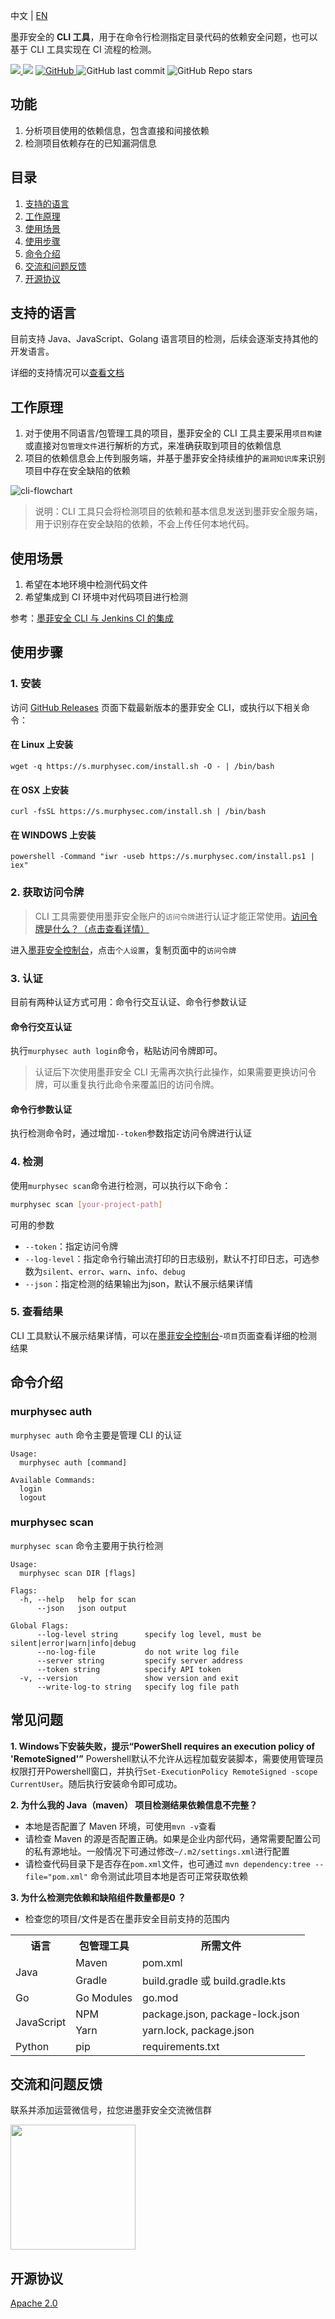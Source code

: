 中文 | [EN](README.md)

墨菲安全的 **CLI 工具**，用于在命令行检测指定目录代码的依赖安全问题，也可以基于 CLI 工具实现在 CI 流程的检测。


<p>

  <a href="https://github.com/murphysecurity/murphysec">
    <img src="https://badgen.net/badge/Github/murphysecurity/21D789?icon=github">
  </a>

<img src="https://img.shields.io/github/go-mod/go-version/murphysecurity/murphysec.svg?style=flat-square">
  <a href="https://github.com/murphysecurity/murphysec/blob/master/LICENSE">
    <img alt="GitHub" src="https://img.shields.io/github/license/murphysecurity/murphysec?style=flat-square">
  </a>
  <img alt="GitHub last commit" src="https://img.shields.io/github/last-commit/murphysecurity/murphysec?style=flat-square">
  <img alt="GitHub Repo stars" src="https://img.shields.io/github/stars/murphysecurity/murphysec?style=social">
  </p>


## 功能
1. 分析项目使用的依赖信息，包含直接和间接依赖
2. 检测项目依赖存在的已知漏洞信息


## 目录

1. [支持的语言](#支持的语言)
2. [工作原理](#工作原理)
3. [使用场景](#使用场景)
4. [使用步骤](#使用步骤)
5. [命令介绍](#命令介绍)
6. [交流和问题反馈](#交流和问题反馈)
7. [开源协议](#开源协议)

## 支持的语言

目前支持 Java、JavaScript、Golang 语言项目的检测，后续会逐渐支持其他的开发语言。

详细的支持情况可以[查看文档](https://www.murphysec.com/docs/quick-start/language-support/)

## 工作原理

1. 对于使用不同语言/包管理工具的项目，墨菲安全的 CLI 工具主要采用`项目构建`或直接对`包管理文件`进行解析的方式，来准确获取到项目的依赖信息
2. 项目的依赖信息会上传到服务端，并基于墨菲安全持续维护的`漏洞知识库`来识别项目中存在安全缺陷的依赖

![cli-flowchart](./flowchart.png)

> 说明：CLI 工具只会将检测项目的依赖和基本信息发送到墨菲安全服务端，用于识别存在安全缺陷的依赖，不会上传任何本地代码。


## 使用场景
1. 希望在本地环境中检测代码文件
2. 希望集成到 CI 环境中对代码项目进行检测

参考：[墨菲安全 CLI 与 Jenkins CI 的集成](https://www.murphysec.com/docs/integrations/jenkins/)



## 使用步骤
### 1. 安装

访问 [GitHub Releases](https://github.com/murphysecurity/murphysec/releases/latest) 页面下载最新版本的墨菲安全 CLI，或执行以下相关命令：

#### 在 Linux 上安装

```
wget -q https://s.murphysec.com/install.sh -O - | /bin/bash
```

#### 在 OSX 上安装

```
curl -fsSL https://s.murphysec.com/install.sh | /bin/bash
```

#### 在 WINDOWS 上安装

```
powershell -Command "iwr -useb https://s.murphysec.com/install.ps1 | iex"
```

### 2. 获取访问令牌

> CLI 工具需要使用墨菲安全账户的`访问令牌`进行认证才能正常使用。[访问令牌是什么？（点击查看详情）](https://www.murphysec.com/docs/faq/access-token/)


进入[墨菲安全控制台](https://www.murphysec.com/control/set)，点击`个人设置`，复制页面中的`访问令牌`



### 3. 认证

目前有两种认证方式可用：命令行交互认证、命令行参数认证

#### 命令行交互认证
执行`murphysec auth login`命令，粘贴访问令牌即可。


> 认证后下次使用墨菲安全 CLI 无需再次执行此操作，如果需要更换访问令牌，可以重复执行此命令来覆盖旧的访问令牌。


#### 命令行参数认证
执行检测命令时，通过增加`--token`参数指定访问令牌进行认证

### 4. 检测

使用`murphysec scan`命令进行检测，可以执行以下命令：

``` bash
murphysec scan [your-project-path]
```

可用的参数
- `--token`：指定访问令牌
- `--log-level`：指定命令行输出流打印的日志级别，默认不打印日志，可选参数为`silent`、`error`、`warn`、`info`、`debug`
- `--json`：指定检测的结果输出为json，默认不展示结果详情


### 5. 查看结果

CLI 工具默认不展示结果详情，可以在[墨菲安全控制台](https://www.murphysec.com/control/project)-`项目`页面查看详细的检测结果



## 命令介绍

### murphysec auth
`murphysec auth` 命令主要是管理 CLI 的认证

```
Usage:
  murphysec auth [command]

Available Commands:
  login
  logout
```

### murphysec scan
`murphysec scan` 命令主要用于执行检测

```
Usage:
  murphysec scan DIR [flags]

Flags:
  -h, --help   help for scan
      --json   json output

Global Flags:
      --log-level string      specify log level, must be silent|error|warn|info|debug
      --no-log-file           do not write log file
      --server string         specify server address
      --token string          specify API token
  -v, --version               show version and exit
      --write-log-to string   specify log file path

```

## 常见问题

**1. Windows下安装失败，提示“PowerShell requires an execution policy of 'RemoteSigned'”**
Powershell默认不允许从远程加载安装脚本，需要使用管理员权限打开Powershell窗口，并执行`Set-ExecutionPolicy RemoteSigned -scope CurrentUser`。随后执行安装命令即可成功。

**2. 为什么我的 Java（maven） 项目检测结果依赖信息不完整？**
* 本地是否配置了 Maven 环境，可使用`mvn -v`查看
* 请检查 Maven 的源是否配置正确。如果是企业内部代码，通常需要配置公司的私有源地址。一般情况下可通过修改`~/.m2/settings.xml`进行配置
* 请检查代码目录下是否存在`pom.xml`文件，也可通过 `mvn dependency:tree --file="pom.xml"` 命令测试此项目本地是否可正常获取依赖

**3. 为什么检测完依赖和缺陷组件数量都是0 ？**
* 检查您的项目/文件是否在墨菲安全目前支持的范围内
<table>
 <tr>
     <th>语言</th>
     <th>包管理工具</th>
     <th>所需文件</th>
 </tr >
 <tr >
     <td rowspan="2">Java</td>
     <td>Maven</td>
      <td>pom.xml</td>

 </tr>
 <tr>
     <td>Gradle</td>
    <td>build.gradle 或 build.gradle.kts</td>

 </tr>

  <tr >
     <td>Go</td>
     <td>Go Modules</td>
      <td>go.mod</td>

 </tr>

  <tr >
     <td rowspan="2">JavaScript</td>
     <td>NPM</td>
    <td>package.json, package-lock.json</td>

 </tr>
 <tr>
     <td>Yarn</td>
    <td>yarn.lock, package.json</td>

 </tr>
   <tr >
     <td>Python</td>
     <td>pip</td>
    <td>requirements.txt</td>
 </tr>
 
</table>
  


## 交流和问题反馈

联系并添加运营微信号，拉您进墨菲安全交流微信群

<img src="./wechat.png" width="200px">


## 开源协议

[Apache 2.0](LICENSE)
